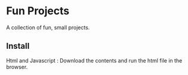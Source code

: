 # Fun Projects
A collection of fun, small projects.

## Install
Html and Javascript : Download the contents and run the html file in the browser.